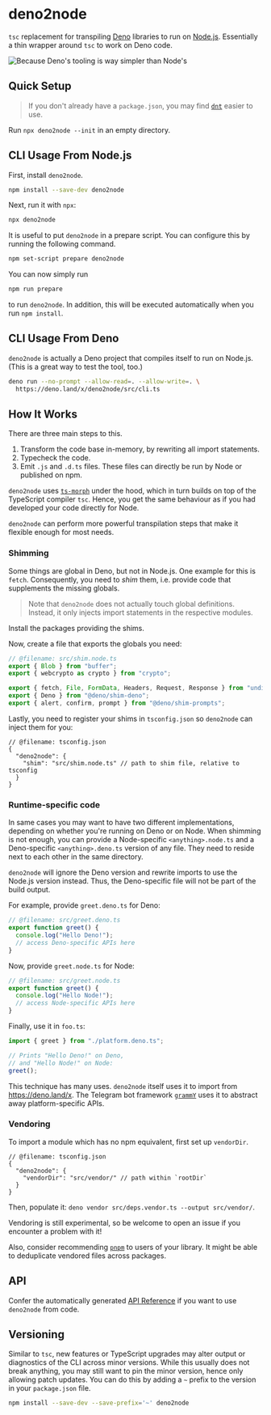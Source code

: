 # deno2node

`tsc` replacement for transpiling [Deno] libraries to run on [Node.js].
Essentially a thin wrapper around `tsc` to work on Deno code.

![Because Deno's tooling is way simpler than
Node's](https://pbs.twimg.com/media/FBba11IXMAQB7pX?format=jpg)

## Quick Setup

> If you don't already have a `package.json`, you may find [`dnt`] easier to
> use.

Run `npx deno2node --init` in an empty directory.

## CLI Usage From Node.js

First, install `deno2node`.

```sh
npm install --save-dev deno2node
```

Next, run it with `npx`:

```sh
npx deno2node
```

It is useful to put `deno2node` in a prepare script. You can configure this by
running the following command.

```sh
npm set-script prepare deno2node
```

You can now simply run

```sh
npm run prepare
```

to run `deno2node`. In addition, this will be executed automatically when you
run `npm install`.

## CLI Usage From Deno

`deno2node` is actually a Deno project that compiles itself to run on Node.js.
(This is a great way to test the tool, too.)

```sh
deno run --no-prompt --allow-read=. --allow-write=. \
  https://deno.land/x/deno2node/src/cli.ts
```

## How It Works

There are three main steps to this.

1. Transform the code base in-memory, by rewriting all import statements.
2. Typecheck the code.
3. Emit `.js` and `.d.ts` files. These files can directly be run by Node or
   published on npm.

`deno2node` uses [`ts-morph`] under the hood, which in turn builds on top of the
TypeScript compiler `tsc`. Hence, you get the same behaviour as if you had
developed your code directly for Node.

`deno2node` can perform more powerful transpilation steps that make it flexible
enough for most needs.

### Shimming

Some things are global in Deno, but not in Node.js. One example for this is
`fetch`. Consequently, you need to _shim_ them, i.e. provide code that
supplements the missing globals.

> Note that `deno2node` does not actually touch global definitions. Instead, it
> only injects import statements in the respective modules.

Install the packages providing the shims.

Now, create a file that exports the globals you need:

```ts
// @filename: src/shim.node.ts
export { Blob } from "buffer";
export { webcrypto as crypto } from "crypto";

export { fetch, File, FormData, Headers, Request, Response } from "undici";
export { Deno } from "@deno/shim-deno";
export { alert, confirm, prompt } from "@deno/shim-prompts";
```

Lastly, you need to register your shims in `tsconfig.json` so `deno2node` can
inject them for you:

```jsonc
// @filename: tsconfig.json
{
  "deno2node": {
    "shim": "src/shim.node.ts" // path to shim file, relative to tsconfig
  }
}
```

### Runtime-specific code

In same cases you may want to have two different implementations, depending on
whether you're running on Deno or on Node. When shimming is not enough, you can
provide a Node-specific `<anything>.node.ts` and a Deno-specific
`<anything>.deno.ts` version of any file. They need to reside next to each other
in the same directory.

`deno2node` will ignore the Deno version and rewrite imports to use the Node.js
version instead. Thus, the Deno-specific file will not be part of the build
output.

For example, provide `greet.deno.ts` for Deno:

```ts
// @filename: src/greet.deno.ts
export function greet() {
  console.log("Hello Deno!");
  // access Deno-specific APIs here
}
```

Now, provide `greet.node.ts` for Node:

```ts
// @filename: src/greet.node.ts
export function greet() {
  console.log("Hello Node!");
  // access Node-specific APIs here
}
```

Finally, use it in `foo.ts`:

```ts
import { greet } from "./platform.deno.ts";

// Prints "Hello Deno!" on Deno,
// and "Hello Node!" on Node:
greet();
```

This technique has many uses. `deno2node` itself uses it to import from
https://deno.land/x. The Telegram bot framework [`grammY`] uses it to abstract
away platform-specific APIs.

### Vendoring

To import a module which has no npm equivalent, first set up `vendorDir`.

```jsonc
// @filename: tsconfig.json
{
  "deno2node": {
    "vendorDir": "src/vendor/" // path within `rootDir`
  }
}
```

Then, populate it: `deno vendor src/deps.vendor.ts --output src/vendor/`.

Vendoring is still experimental, so be welcome to open an issue if you encounter
a problem with it!

Also, consider recommending [`pnpm`] to users of your library. It might be able
to deduplicate vendored files across packages.

## API

Confer the automatically generated [API Reference] if you want to use
`deno2node` from code.

## Versioning

Similar to `tsc`, new features or TypeScript upgrades may alter output or
diagnostics of the CLI across minor versions. While this usually does not break
anything, you may still want to pin the minor version, hence only allowing patch
updates. You can do this by adding a `~` prefix to the version in your
`package.json` file.

```sh
npm install --save-dev --save-prefix='~' deno2node
```

[deno]: https://deno.land/
[node.js]: https://nodejs.org/
[`dnt`]: https://github.com/denoland/dnt
[`grammy`]: https://github.com/grammyjs/grammY
[`pnpm`]: https://github.com/pnpm/pnpm#background
[`ts-morph`]: https://github.com/dsherret/ts-morph
[api reference]: https://doc.deno.land/https/deno.land/x/deno2node/src/mod.ts
